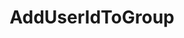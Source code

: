 ---
name: AddUserIdToGroup
title: AddUserIdToGroup
description: Add a user, by ID, to a group
version: 0.2.3
parameters:
  - import: UserId
  - import: Platform
  - import: UserGroupName
example: |
    using System;
    public class CPHInline
    {
        public bool Execute()
        {
            //Define the groupname you want to add the user to
            string groupName = "Test Group";
            //Get UserId
            CPH.TryGetArg("userId",out string userId);
            
            //Get user type and define the Platform Enum
            CPH.TryGetArg("userType",out string userType);
            Enum.TryParse(userType, out Platform platform);

            //Method returns a bool type which you can check if the user was added
            bool userGotAdded = CPH.AddUserIdToGroup(userId, platform, groupName);
            return true;
        }
    }
---